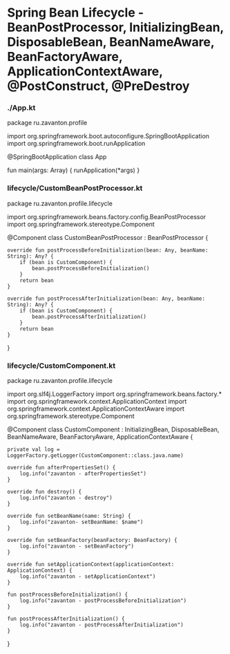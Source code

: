 # Spring Bean Lifecycle - BeanPostProcessor, InitializingBean, DisposableBean, BeanNameAware, BeanFactoryAware, ApplicationContextAware, @PostConstruct, @PreDestroy


### ./App.kt
package ru.zavanton.profile

import org.springframework.boot.autoconfigure.SpringBootApplication
import org.springframework.boot.runApplication

@SpringBootApplication
class App

fun main(args: Array<String>) {
	runApplication<App>(*args)
}







### lifecycle/CustomBeanPostProcessor.kt
package ru.zavanton.profile.lifecycle

import org.springframework.beans.factory.config.BeanPostProcessor
import org.springframework.stereotype.Component

@Component
class CustomBeanPostProcessor : BeanPostProcessor {

    override fun postProcessBeforeInitialization(bean: Any, beanName: String): Any? {
        if (bean is CustomComponent) {
            bean.postProcessBeforeInitialization()
        }
        return bean
    }

    override fun postProcessAfterInitialization(bean: Any, beanName: String): Any? {
        if (bean is CustomComponent) {
            bean.postProcessAfterInitialization()
        }
        return bean
    }
}









### lifecycle/CustomComponent.kt
package ru.zavanton.profile.lifecycle

import org.slf4j.LoggerFactory
import org.springframework.beans.factory.*
import org.springframework.context.ApplicationContext
import org.springframework.context.ApplicationContextAware
import org.springframework.stereotype.Component

@Component
class CustomComponent : InitializingBean,
    DisposableBean,
    BeanNameAware,
    BeanFactoryAware,
    ApplicationContextAware {

    private val log = LoggerFactory.getLogger(CustomComponent::class.java.name)

    override fun afterPropertiesSet() {
        log.info("zavanton - afterPropertiesSet")
    }

    override fun destroy() {
        log.info("zavanton - destroy")
    }

    override fun setBeanName(name: String) {
        log.info("zavanton- setBeanName: $name")
    }

    override fun setBeanFactory(beanFactory: BeanFactory) {
        log.info("zavanton - setBeanFactory")
    }

    override fun setApplicationContext(applicationContext: ApplicationContext) {
        log.info("zavanton - setApplicationContext")
    }

    fun postProcessBeforeInitialization() {
        log.info("zavanton - postProcessBeforeInitialization")
    }

    fun postProcessAfterInitialization() {
        log.info("zavanton - postProcessAfterInitialization")
    }
}
